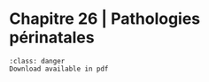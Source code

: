 # Chapitre 26 | Pathologies périnatales

```{admonition} Copyright
:class: danger
Download available in pdf
```
